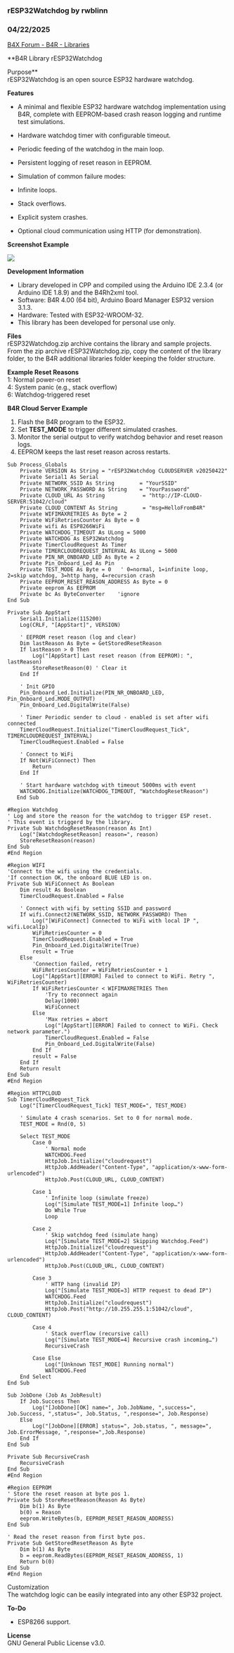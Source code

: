 ### rESP32Watchdog by rwblinn
### 04/22/2025
[B4X Forum - B4R - Libraries](https://www.b4x.com/android/forum/threads/166707/)

**B4R Library rESP32Watchdog  
  
Purpose**  
rESP32Watchdog is an open source ESP32 hardware watchdog.  
  
**Features**  

- A minimal and flexible ESP32 hardware watchdog implementation using B4R, complete with EEPROM-based crash reason logging and runtime test simulations.
- Hardware watchdog timer with configurable timeout.
- Periodic feeding of the watchdog in the main loop.
- Persistent logging of reset reason in EEPROM.
- Simulation of common failure modes:

- Infinite loops.
- Stack overflows.
- Explicit system crashes.

- Optional cloud communication using HTTP (for demonstration).

**Screenshot Example**  
  
![](https://www.b4x.com/android/forum/attachments/163565)  
  
**Development Information**  

- Library developed in CPP and compiled using the Arduino IDE 2.3.4 (or Arduino IDE 1.8.9) and the B4Rh2xml tool.
- Software: B4R 4.00 (64 bit), Arduino Board Manager ESP32 version 3.1.3.
- Hardware: Tested with ESP32-WROOM-32.
- This library has been developed for personal use only.

**Files**  
rESP32Watchdog.zip archive contains the library and sample projects.  
From the zip archive rESP32Watchdog.zip, copy the content of the library folder, to the B4R additional libraries folder keeping the folder structure.  
  
**Example Reset Reasons**  
1: Normal power-on reset  
4: System panic (e.g., stack overflow)  
6: Watchdog-triggered reset  
  
**B4R Cloud Server Example**  
1. Flash the B4R program to the ESP32.  
2. Set **TEST\_MODE** to trigger different simulated crashes.  
3. Monitor the serial output to verify watchdog behavior and reset reason logs.  
4. EEPROM keeps the last reset reason across restarts.  

```B4X
Sub Process_Globals  
    Private VERSION As String = "rESP32Watchdog CLOUDSERVER v20250422"  
    Private Serial1 As Serial  
    Private NETWORK_SSID As String        = "YourSSID"  
    Private NETWORK_PASSWORD As String    = "YourPassword"  
    Private CLOUD_URL As String            = "http://IP-CLOUD-SERVER:51042/cloud"  
    Private CLOUD_CONTENT As String        = "msg=HelloFromB4R"  
    Private WIFIMAXRETRIES As Byte = 2  
    Private WiFiRetriesCounter As Byte = 0  
    Private wifi As ESP8266WiFi  
    Private WATCHDOG_TIMEOUT As ULong = 5000  
    Private WATCHDOG As ESP32Watchdog  
    Private TimerCloudRequest As Timer  
    Private TIMERCLOUDREQUEST_INTERVAL As ULong = 5000  
    Private PIN_NR_ONBOARD_LED As Byte = 2  
    Private Pin_Onboard_Led As Pin  
    Private TEST_MODE As Byte = 0   ' 0=normal, 1=infinite loop, 2=skip watchdog, 3=http hang, 4=recursion crash  
    Private EEPROM_RESET_REASON_ADDRESS As Byte = 0  
    Private eeprom As EEPROM  
    Private bc As ByteConverter    'ignore  
End Sub  
  
Private Sub AppStart  
    Serial1.Initialize(115200)  
    Log(CRLF, "[AppStart]", VERSION)  
  
    ' EEPROM reset reason (log and clear)  
    Dim lastReason As Byte = GetStoredResetReason  
    If lastReason > 0 Then  
        Log("[AppStart] Last reset reason (from EEPROM): ", lastReason)  
        StoreResetReason(0) ' Clear it  
    End If  
  
    ' Init GPIO  
    Pin_Onboard_Led.Initialize(PIN_NR_ONBOARD_LED, Pin_Onboard_Led.MODE_OUTPUT)  
    Pin_Onboard_Led.DigitalWrite(False)  
  
    ' Timer Periodic sender to cloud - enabled is set after wifi connected  
    TimerCloudRequest.Initialize("TimerCloudRequest_Tick", TIMERCLOUDREQUEST_INTERVAL)  
    TimerCloudRequest.Enabled = False  
   
    ' Connect to WiFi  
    If Not(WiFiConnect) Then  
        Return  
    End If  
  
    ' Start hardware watchdog with timeout 5000ms with event  
    WATCHDOG.Initialize(WATCHDOG_TIMEOUT, "WatchdogResetReason")  
   End Sub  
  
#Region Watchdog  
' Log and store the reason for the watchdog to trigger ESP reset.  
' This event is triggerd by the library.  
Private Sub WatchdogResetReason(reason As Int)  
    Log("[WatchdogResetReason] reason=", reason)  
    StoreResetReason(reason)  
End Sub  
#End Region  
  
#Region WIFI  
'Connect to the wifi using the credentials.  
'If connection OK, the onboard BLUE LED is on.  
Private Sub WiFiConnect As Boolean  
    Dim result As Boolean  
    TimerCloudRequest.Enabled = False  
   
    ' Connect with wifi by setting SSID and password  
    If wifi.Connect2(NETWORK_SSID, NETWORK_PASSWORD) Then  
        Log("[WiFiConnect] Connected to WiFi with local IP ", wifi.LocalIp)  
        WiFiRetriesCounter = 0  
        TimerCloudRequest.Enabled = True  
        Pin_Onboard_Led.DigitalWrite(True)  
        result = True  
    Else  
        'Connection failed, retry  
        WiFiRetriesCounter = WiFiRetriesCounter + 1  
        Log("[AppStart][ERROR] Failed to connect to WiFi. Retry ", WiFiRetriesCounter)  
        If WiFiRetriesCounter < WIFIMAXRETRIES Then  
            'Try to reconnect again  
            Delay(1000)  
            WiFiConnect  
        Else  
            'Max retries = abort  
            Log("[AppStart][ERROR] Failed to connect to WiFi. Check network parameter.")  
            TimerCloudRequest.Enabled = False  
            Pin_Onboard_Led.DigitalWrite(False)  
        End If  
        result = False  
    End If  
    Return result  
End Sub  
#End Region  
  
#Region HTTPCLOUD  
Sub TimerCloudRequest_Tick  
    Log("[TimerCloudRequest_Tick] TEST_MODE=", TEST_MODE)  
  
    ' Simulate 4 crash scenarios. Set to 0 for normal mode.  
    TEST_MODE = Rnd(0, 5)  
   
    Select TEST_MODE  
        Case 0  
            ' Normal mode  
            WATCHDOG.Feed  
            HttpJob.Initialize("cloudrequest")  
            HttpJob.AddHeader("Content-Type", "application/x-www-form-urlencoded")  
            HttpJob.Post(CLOUD_URL, CLOUD_CONTENT)  
  
        Case 1  
            ' Infinite loop (simulate freeze)  
            Log("[Simulate TEST_MODE=1] Infinite loop…")  
            Do While True  
            Loop  
  
        Case 2  
            ' Skip watchdog feed (simulate hang)  
            Log("[Simulate TEST_MODE=2] Skipping Watchdog.Feed")  
            HttpJob.Initialize("cloudrequest")  
            HttpJob.AddHeader("Content-Type", "application/x-www-form-urlencoded")  
            HttpJob.Post(CLOUD_URL, CLOUD_CONTENT)  
  
        Case 3  
            ' HTTP hang (invalid IP)  
            Log("[Simulate TEST_MODE=3] HTTP request to dead IP")  
            WATCHDOG.Feed  
            HttpJob.Initialize("cloudrequest")  
            HttpJob.Post("http://10.255.255.1:51042/cloud", CLOUD_CONTENT)  
  
        Case 4  
            ' Stack overflow (recursive call)  
            Log("[Simulate TEST_MODE=4] Recursive crash incoming…")  
            RecursiveCrash  
  
        Case Else  
            Log("[Unknown TEST_MODE] Running normal")  
            WATCHDOG.Feed  
    End Select  
End Sub  
  
Sub JobDone (Job As JobResult)  
    If Job.Success Then  
        Log("[JobDone][OK] name=", Job.JobName, ",success=", Job.Success, ",status=", Job.Status, ",response=", Job.Response)  
    Else  
        Log("[JobDone][ERROR] status=", Job.status, ", message=", Job.ErrorMessage, ",response=",Job.Response)  
    End If  
End Sub  
  
Private Sub RecursiveCrash  
    RecursiveCrash  
End Sub  
#End Region  
  
#Region EEPROM  
' Store the reset reason at byte pos 1.  
Private Sub StoreResetReason(Reason As Byte)  
    Dim b(1) As Byte  
    b(0) = Reason  
    eeprom.WriteBytes(b, EEPROM_RESET_REASON_ADDRESS)  
End Sub  
  
' Read the reset reason from first byte pos.  
Private Sub GetStoredResetReason As Byte  
    Dim b(1) As Byte  
    b = eeprom.ReadBytes(EEPROM_RESET_REASON_ADDRESS, 1)  
    Return b(0)  
End Sub  
#End Region
```

  
Customization  
The watchdog logic can be easily integrated into any other ESP32 project.  
  
**To-Do**  

- ESP8266 support.

**License**  
GNU General Public License v3.0.